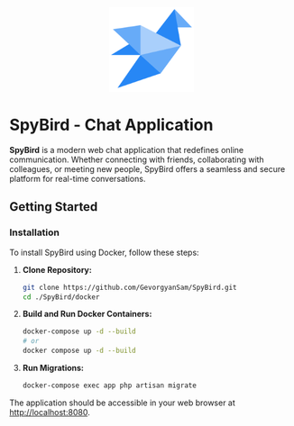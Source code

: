 <p align="center"><img src="./resources/assets/icon.png" width="150" alt="SpyBird Logo"></p>

# SpyBird - Chat Application

**SpyBird** is a modern web chat application that redefines online communication. Whether connecting with friends, collaborating with colleagues, or meeting new people, SpyBird offers a seamless and secure platform for real-time conversations.

## Getting Started

### Installation

To install SpyBird using Docker, follow these steps:

1. **Clone Repository:**

    ```bash
    git clone https://github.com/GevorgyanSam/SpyBird.git
    cd ./SpyBird/docker
    ```

2. **Build and Run Docker Containers:**

    ```bash
    docker-compose up -d --build
    # or
    docker compose up -d --build
    ```

3. **Run Migrations:**

    ```bash
    docker-compose exec app php artisan migrate
    ```

The application should be accessible in your web browser at [http://localhost:8080](http://localhost:8080).
